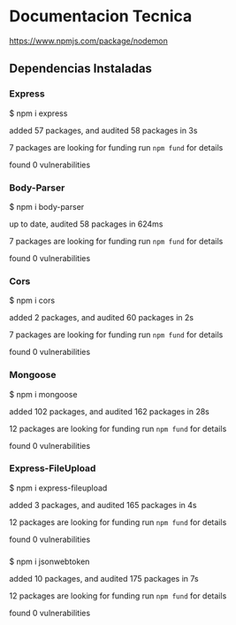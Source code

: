 # Documentacion Tecnica


https://www.npmjs.com/package/nodemon

## Dependencias Instaladas

### Express
$ npm i express

added 57 packages, and audited 58 packages in 3s

7 packages are looking for funding
  run `npm fund` for details

found 0 vulnerabilities

### Body-Parser
$ npm i body-parser

up to date, audited 58 packages in 624ms

7 packages are looking for funding
  run `npm fund` for details

found 0 vulnerabilities

### Cors 
$ npm i cors

added 2 packages, and audited 60 packages in 2s

7 packages are looking for funding
  run `npm fund` for details

found 0 vulnerabilities

### Mongoose
$ npm i mongoose

added 102 packages, and audited 162 packages in 28s

12 packages are looking for funding
  run `npm fund` for details

found 0 vulnerabilities

### Express-FileUpload
$ npm i express-fileupload

added 3 packages, and audited 165 packages in 4s

12 packages are looking for funding
  run `npm fund` for details

found 0 vulnerabilities

### 
$ npm i jsonwebtoken

added 10 packages, and audited 175 packages in 7s

12 packages are looking for funding
  run `npm fund` for details

found 0 vulnerabilities

